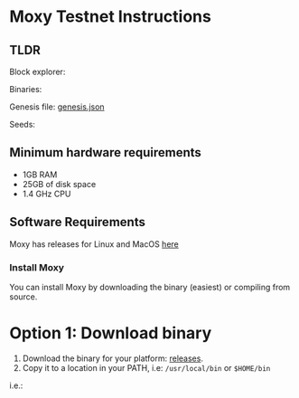 # Moxy Testnet Instructions

## TLDR
Block explorer:

Binaries: 

Genesis file: [genesis.json](https://github.com/OpenBlockProject/testnets/blob/main/moxy/genesis.json)

Seeds:

## Minimum hardware requirements
* 1GB RAM
* 25GB of disk space
* 1.4 GHz CPU

## Software Requirements
Moxy has releases for Linux and MacOS [here](https://github.com/OpenBlockProject/openblockchain/releases/tag/latest)

### Install Moxy
You can install Moxy by downloading the binary (easiest) or compiling from source.

# Option 1: Download binary
1. Download the binary for your platform: [releases](https://github.com/OpenBlockProject/openblockchain/releases/tag/latest).
2. Copy it to a location in your PATH, i.e: ```/usr/local/bin``` or ```$HOME/bin```

i.e.:
```

```
